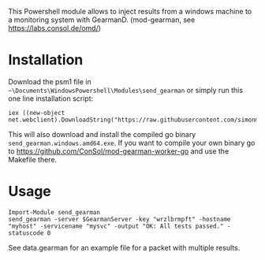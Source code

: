 This Powershell module allows to inject results from a windows machine to a monitoring system with GearmanD. (mod-gearman, see https://labs.consol.de/omd/)


# Installation

Download the psm1 file in `~\Documents\WindowsPowershell\Modules\send_gearman` or simply run this one line installation script:

	iex ((new-object net.webclient).DownloadString("https://raw.githubusercontent.com/simonmeggle/send_gearman_powershell/master/install.ps1"))

This will also download and install the compiled go binary `send_gearman.windows.amd64.exe`. If you want to compile your own binary go to https://github.com/ConSol/mod-gearman-worker-go and use the Makefile there. 

# Usage

    Import-Module send_gearman
	send_gearman -server $GearmanServer -key "wrzlbrmpft" -hostname "myhost" -servicename "mysvc" -output "OK: All tests passed." -statuscode 0

See data.gearman for an example file for a packet with multiple results. 
